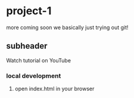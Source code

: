 # project-1

more coming soon
we basically just trying out git!

## subheader

Watch tutorial on YouTube

### local development

1. open index.html in your browser
